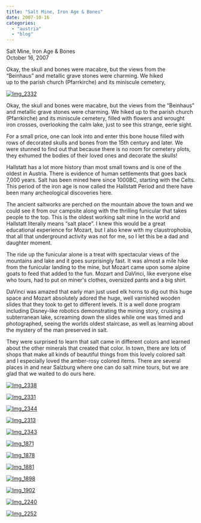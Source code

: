 ```yaml
---
title: "Salt Mine, Iron Age & Bones"
date: 2007-10-16
categories: 
  - "austria"
  - "blog"
---
```


Salt Mine, Iron Age & Bones  
October 16, 2007

Okay, the skull and bones were macabre, but the views from the  
“Beinhaus” and metallic grave stones were charming. We hiked  
up to the parish church (Pfarrkirche) and its miniscule cemetery,

<!--more-->

[![Img_2332](https://pub-ac94b3f306b24c0dba4238943c97f2e1.r2.dev/soultravelers3/images/2008/02/24/img_2332.png "Img_2332")](https://pub-ac94b3f306b24c0dba4238943c97f2e1.r2.dev/photos/uncategorized/2008/02/24/img_2332.png)

Okay, the skull and bones were macabre, but the views from the “Beinhaus” and metallic grave stones were charming. We hiked up to the parish church (Pfarrkirche) and its miniscule cemetery, filled with flowers and wrought iron crosses, overlooking the calm lake, just to see this strange, eerie sight.

For a small price, one can look into and enter this bone house filled with rows of decorated skulls and bones from the 15th century and later. We were stunned to find out that because there is no room for cemetery plots, they exhumed the bodies of their loved ones and decorate the skulls!

Hallstatt has a lot more history than most small towns and is one of the oldest in Austria. There is evidence of human settlements that goes back 7,000 years. Salt has been mined here since 1000BC, starting with the Celts. This period of the iron age is now called the Hallstatt Period and there have been many archeological discoveries here.

The ancient saltworks are perched on the mountain above the town and we could see it from our campsite along with the thrilling funicular that takes people to the top. This is the oldest working salt mine in the world and Hallstatt literally means “salt place”. I knew this would be a great educational experience for Mozart, but I also knew with my claustrophobia, that all that underground activity was not for me, so I let this be a dad and daughter moment.

The ride up the funicular alone is a treat with spectacular views of the mountains and lake and it goes surprisingly fast. It was almost a mile hike from the funicular landing to the mine, but Mozart came upon some alpine goats to feed that added to the fun. Mozart and DaVinci, like everyone else who tours, had to put on miner's clothes, oversized pants and a big shirt.

DaVinci was amazed that early man just used elk horns to dig out this huge space and Mozart absolutely adored the huge, well varnished wooden slides that they took to get to different levels. It is a well done program including Disney-like robotics demonstrating the mining story, cruising a subterranean lake, screaming down the slides while one was timed and photographed, seeing the worlds oldest staircase, as well as learning about the mystery of the man preserved in salt.

They were surprised to learn that salt came in different colors and learned about the other minerals that created that color. In town, there are lots of shops that make all kinds of beautiful things from this lovely colored salt and I especially loved the amber-rosy colored items. There are several places in and near Salzburg where one can do salt mine tours, but we are glad that we waited to do ours here.

[![Img_2338](https://pub-ac94b3f306b24c0dba4238943c97f2e1.r2.dev/soultravelers3/images/2008/02/24/img_2338.png "Img_2338")](https://pub-ac94b3f306b24c0dba4238943c97f2e1.r2.dev/photos/uncategorized/2008/02/24/img_2338.png)

[![Img_2331](https://pub-ac94b3f306b24c0dba4238943c97f2e1.r2.dev/soultravelers3/images/2008/02/24/img_2331.png "Img_2331")](https://pub-ac94b3f306b24c0dba4238943c97f2e1.r2.dev/photos/uncategorized/2008/02/24/img_2331.png)

[![Img_2344](https://pub-ac94b3f306b24c0dba4238943c97f2e1.r2.dev/soultravelers3/images/2008/02/24/img_2344.png "Img_2344")](https://pub-ac94b3f306b24c0dba4238943c97f2e1.r2.dev/photos/uncategorized/2008/02/24/img_2344.png)

[![Img_2313](https://pub-ac94b3f306b24c0dba4238943c97f2e1.r2.dev/soultravelers3/images/2008/02/24/img_2313.png "Img_2313")](https://pub-ac94b3f306b24c0dba4238943c97f2e1.r2.dev/photos/uncategorized/2008/02/24/img_2313.png)

[![Img_2343](https://pub-ac94b3f306b24c0dba4238943c97f2e1.r2.dev/soultravelers3/images/2008/02/24/img_2343.png "Img_2343")](https://pub-ac94b3f306b24c0dba4238943c97f2e1.r2.dev/photos/uncategorized/2008/02/24/img_2343.png)

[![Img_1871](https://pub-ac94b3f306b24c0dba4238943c97f2e1.r2.dev/soultravelers3/images/2008/02/24/img_1871.png "Img_1871")](https://pub-ac94b3f306b24c0dba4238943c97f2e1.r2.dev/photos/uncategorized/2008/02/24/img_1871.png)

[![Img_1878](https://pub-ac94b3f306b24c0dba4238943c97f2e1.r2.dev/soultravelers3/images/2008/02/24/img_1878.png "Img_1878")](https://pub-ac94b3f306b24c0dba4238943c97f2e1.r2.dev/photos/uncategorized/2008/02/24/img_1878.png)

[![Img_1881](https://pub-ac94b3f306b24c0dba4238943c97f2e1.r2.dev/soultravelers3/images/2008/02/24/img_1881.png "Img_1881")](https://pub-ac94b3f306b24c0dba4238943c97f2e1.r2.dev/photos/uncategorized/2008/02/24/img_1881.png)

[![Img_1898](https://pub-ac94b3f306b24c0dba4238943c97f2e1.r2.dev/soultravelers3/images/2008/02/24/img_1898.png "Img_1898")](https://pub-ac94b3f306b24c0dba4238943c97f2e1.r2.dev/photos/uncategorized/2008/02/24/img_1898.png)

[![Img_1902](https://pub-ac94b3f306b24c0dba4238943c97f2e1.r2.dev/soultravelers3/images/2008/02/24/img_1902.png "Img_1902")](https://pub-ac94b3f306b24c0dba4238943c97f2e1.r2.dev/photos/uncategorized/2008/02/24/img_1902.png)

[![Img_2240](https://pub-ac94b3f306b24c0dba4238943c97f2e1.r2.dev/soultravelers3/images/2008/02/24/img_2240.png "Img_2240")](https://pub-ac94b3f306b24c0dba4238943c97f2e1.r2.dev/photos/uncategorized/2008/02/24/img_2240.png)

[![Img_2252](https://pub-ac94b3f306b24c0dba4238943c97f2e1.r2.dev/soultravelers3/images/2008/02/24/img_2252.png "Img_2252")](https://pub-ac94b3f306b24c0dba4238943c97f2e1.r2.dev/photos/uncategorized/2008/02/24/img_2252.png)
